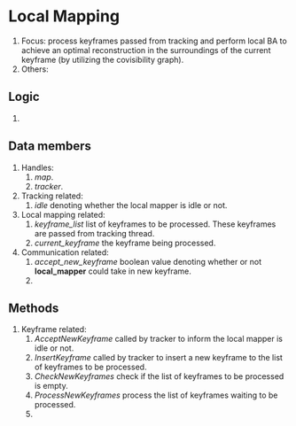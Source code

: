 # Local Mapping
1. Focus: process keyframes passed from tracking and perform local BA to achieve an optimal reconstruction in the surroundings of the current keyframe (by utilizing the covisibility graph).
2. Others: 

## Logic
1. 

## Data members 
1. Handles: 
   1. *map*. 
   2. *tracker*. 
2. Tracking related: 
   1. *idle* denoting whether the local mapper is idle or not.
3. Local mapping related: 
   1. *keyframe_list* list of keyframes to be processed. These keyframes are passed from tracking thread. 
   2. *current_keyframe* the keyframe being processed. 
4. Communication related: 
   1. *accept_new_keyframe* boolean value denoting whether or not **local_mapper** could take in new keyframe. 
   2. 

## Methods 
1. Keyframe related: 
   1. *AcceptNewKeyframe* called by tracker to inform the local mapper is idle or not.
   2. *InsertKeyframe* called by tracker to insert a new keyframe to the list of keyframes to be processed. 
   3. *CheckNewKeyframes* check if the list of keyframes to be processed is empty. 
   4. *ProcessNewKeyframes* process the list of keyframes waiting to be processed. 
   5. 